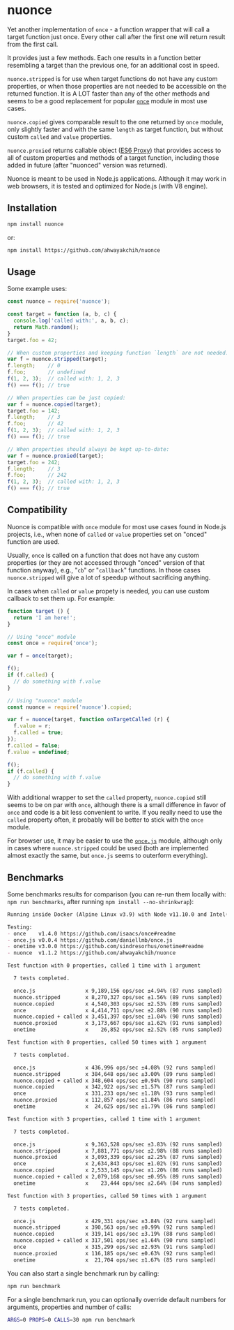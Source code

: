nuonce
======

Yet another implementation of `once` - a function wrapper that will call a target function just once. Every other call after the first one will return result from the first call.

It provides just a few methods. Each one results in a function better resembling a target than the previous one, for an additional cost in speed.

`nuonce.stripped` is for use when target functions do not have any custom properties, or when those properties are not needed to be accessible on the returned function. It is A LOT faster than any of the other methods and seems to be a good replacement for popular [`once`](https://github.com/isaacs/once) module in most use cases.

`nuonce.copied` gives comparable result to the one returned by `once` module, only slightly faster and with the same `length` as target function, but without custom `called` and `value` properties.

`nuonce.proxied` returns callable object ([ES6 Proxy](https://developer.mozilla.org/en/docs/Web/JavaScript/Reference/Global_Objects/Proxy)) that provides access to all of custom properties and methods of a target function, including those added in future (after "nuonced" version was returned).

Nuonce is meant to be used in Node.js applications. Although it may work in web browsers, it is tested and optimized for Node.js (with V8 engine).


## Installation

```sh
npm install nuonce
```

or:

```sh
npm install https://github.com/ahwayakchih/nuonce
```


## Usage

Some example uses:

```js
const nuonce = require('nuonce');

const target = function (a, b, c) {
  console.log('called with:', a, b, c);
  return Math.random();
}
target.foo = 42;

// When custom properties and keeping function `length` are not needed:
var f = nuonce.stripped(target);
f.length;    // 0
f.foo;       // undefined
f(1, 2, 3);  // called with: 1, 2, 3
f() === f(); // true

// When properties can be just copied:
var f = nuonce.copied(target);
target.foo = 142;
f.length;    // 3
f.foo;       // 42
f(1, 2, 3);  // called with: 1, 2, 3
f() === f(); // true

// When properties should always be kept up-to-date:
var f = nuonce.proxied(target);
target.foo = 242;
f.length;    // 3
f.foo;       // 242
f(1, 2, 3);  // called with: 1, 2, 3
f() === f(); // true
```


## Compatibility

Nuonce is compatible with `once` module for most use cases found in Node.js projects, i.e., when none of `called` or `value` properties set on "onced" function are used.

Usually, `once` is called on a function that does not have any custom properties (or they are not accessed through "onced" version of that function anyway), e.g., "`cb`" or "`callback`" functions. In those cases `nuonce.stripped` will give a lot of speedup without sacrificing anything.

In cases when `called` or `value` propety is needed, you can use custom callback to set them up. For example:

```js
function target () {
  return 'I am here!';
}

// Using "once" module
const once = require('once');

var f = once(target);

f();
if (f.called) {
  // do something with f.value
}

// Using "nuonce" module
const nuonce = require('nuonce').copied;

var f = nuonce(target, function onTargetCalled (r) {
  f.value = r;
  f.called = true;
});
f.called = false;
f.value = undefined;

f();
if (f.called) {
  // do something with f.value
}
```

With additional wrapper to set the `called` property, `nuonce.copied` still seems to be on par with `once`, although there is a small difference in favor of `once` and code is a bit less convenient to write. If you really need to use the `called` property often, it probably will be better to stick with the `once` module.

For browser use, it may be easier to use the [`once.js`](https://github.com/daniellmb/once.js) module, although only in cases where `nuonce.stripped` could be used (both are implemented almost exactly the same, but `once.js` seems to outerform everything).


## Benchmarks

Some benchmarks results for comparison (you can re-run them locally with: `npm run benchmarks`, after running `npm install --no-shrinkwrap`):

```markdown
Running inside Docker (Alpine Linux v3.9) with Node v11.10.0 and Intel(R) Core(TM) i7-3537U CPU @ 2.00GHz x 4

Testing:
- once    v1.4.0 https://github.com/isaacs/once#readme           
- once.js v0.0.4 https://github.com/daniellmb/once.js            
- onetime v3.0.0 https://github.com/sindresorhus/onetime#readme  
- nuonce  v1.1.2 https://github.com/ahwayakchih/nuonce           

Test function with 0 properties, called 1 time with 1 argument

  7 tests completed.

  once.js                x 9,189,156 ops/sec ±4.94% (87 runs sampled)
  nuonce.stripped        x 8,270,327 ops/sec ±1.56% (89 runs sampled)
  nuonce.copied          x 4,540,303 ops/sec ±2.53% (89 runs sampled)
  once                   x 4,414,711 ops/sec ±2.88% (90 runs sampled)
  nuonce.copied + called x 3,451,397 ops/sec ±1.04% (90 runs sampled)
  nuonce.proxied         x 3,173,667 ops/sec ±1.62% (91 runs sampled)
  onetime                x    26,852 ops/sec ±2.52% (85 runs sampled)

Test function with 0 properties, called 50 times with 1 argument

  7 tests completed.

  once.js                x 436,996 ops/sec ±4.08% (92 runs sampled)
  nuonce.stripped        x 384,648 ops/sec ±3.00% (89 runs sampled)
  nuonce.copied + called x 348,604 ops/sec ±0.94% (90 runs sampled)
  nuonce.copied          x 342,922 ops/sec ±1.57% (87 runs sampled)
  once                   x 331,233 ops/sec ±1.18% (93 runs sampled)
  nuonce.proxied         x 112,857 ops/sec ±1.84% (86 runs sampled)
  onetime                x  24,625 ops/sec ±1.79% (86 runs sampled)

Test function with 3 properties, called 1 time with 1 argument

  7 tests completed.

  once.js                x 9,363,528 ops/sec ±3.83% (92 runs sampled)
  nuonce.stripped        x 7,881,771 ops/sec ±2.98% (88 runs sampled)
  nuonce.proxied         x 3,093,339 ops/sec ±2.25% (87 runs sampled)
  once                   x 2,634,843 ops/sec ±1.02% (91 runs sampled)
  nuonce.copied          x 2,533,145 ops/sec ±1.20% (86 runs sampled)
  nuonce.copied + called x 2,079,168 ops/sec ±0.95% (89 runs sampled)
  onetime                x    23,444 ops/sec ±2.64% (84 runs sampled)

Test function with 3 properties, called 50 times with 1 argument

  7 tests completed.

  once.js                x 429,331 ops/sec ±3.84% (92 runs sampled)
  nuonce.stripped        x 390,563 ops/sec ±0.99% (92 runs sampled)
  nuonce.copied          x 319,141 ops/sec ±3.19% (88 runs sampled)
  nuonce.copied + called x 317,501 ops/sec ±1.64% (90 runs sampled)
  once                   x 315,299 ops/sec ±2.93% (91 runs sampled)
  nuonce.proxied         x 116,185 ops/sec ±0.63% (92 runs sampled)
  onetime                x  21,704 ops/sec ±1.67% (85 runs sampled)
```

You can also start a single benchmark run by calling:

```sh
npm run benchmark
```

For a single benchmark run, you can optionally override default numbers for arguments, properties and number of calls:

```sh
ARGS=0 PROPS=0 CALLS=30 npm run benchmark
```
